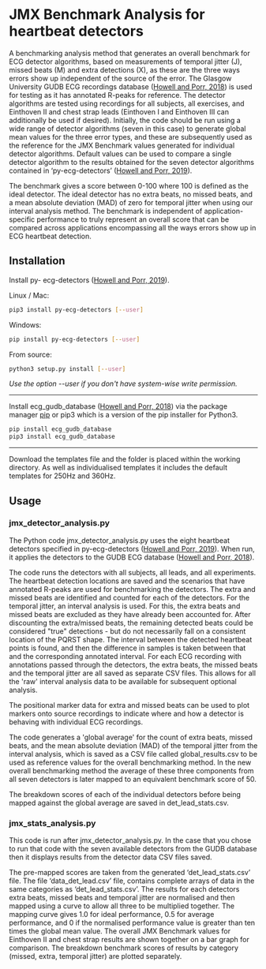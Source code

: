 # JMX Benchmark Analysis for heartbeat detectors

A benchmarking analysis method that generates an overall benchmark for
ECG detector algorithms, based on measurements of temporal jitter (J),
missed beats (M) and extra detections (X), as these are the three ways
errors show up independent of the source of the error. The Glasgow
University GUDB ECG recordings database ([Howell and Porr,
2018](http://dx.doi.org/10.5525/gla.researchdata.716)) is used for
testing as it has annotated R-peaks for reference. The detector
algorithms are tested using recordings for all subjects, all
exercises, and Einthoven II and chest strap leads (Einthoven I and
Einthoven III can additionally be used if desired). Initially, the
code should be run using a wide range of detector algorithms (seven in
this case) to generate global mean values for the three error types,
and these are subsequently used as the reference for the JMX Benchmark
values generated for individual detector algorithms. Default values
can be used to compare a single detector algorithm to the results
obtained for the seven detector algorithms contained in
‘py-ecg-detectors’ ([Howell and Porr,
2019](https://doi.org/10.5281/zenodo.3353396)).

The benchmark gives a score between 0-100 where 100 is defined as the
ideal detector. The ideal detector has no extra beats, no missed
beats, and a mean absolute deviation (MAD) of zero for temporal jitter
when using our interval analysis method. The benchmark is independent
of application-specific performance to truly represent an overall
score that can be compared across applications encompassing all the
ways errors show up in ECG heartbeat detection.

## Installation

Install py- ecg-detectors ([Howell and Porr, 2019](https://doi.org/10.5281/zenodo.3353396)).

Linux / Mac:
```bash
pip3 install py-ecg-detectors [--user]
```
Windows:
```bash
pip install py-ecg-detectors [--user]
```
From source:
```bash
python3 setup.py install [--user]
```
*Use the option --user if you don't have system-wise write permission.*

---
Install ecg_gudb_database ([Howell and Porr, 2018](https://pypi.org/project/ecg-gudb-database/)) via the package manager [pip](https://pip.pypa.io/en/stable/) or pip3 which is a version of the pip installer for Python3.

```bash
pip install ecg_gudb_database
pip3 install ecg_gudb_database
```

---
Download the templates file and the folder is placed within the working directory. As well as individualised templates it includes the default templates for 250Hz and 360Hz.

## Usage

### jmx_detector_analysis.py

The Python code jmx_detector_analysis.py uses the eight heartbeat
detectors specified in py-ecg-detectors ([Howell and Porr,
2019](https://doi.org/10.5281/zenodo.3353396)). When run, it applies
the detectors to the GUDB ECG database ([Howell and Porr,
2018](http://dx.doi.org/10.5525/gla.researchdata.716)).

The code runs the detectors with all subjects, all leads, and all
experiments. The heartbeat detection locations are saved and the
scenarios that have annotated R-peaks are used for benchmarking the
detectors. The extra and missed beats are identified and counted for
each of the detectors. For the temporal jitter, an interval analysis
is used. For this, the extra beats and missed beats are excluded as
they have already been accounted for. After discounting the
extra/missed beats, the remaining detected beats could be considered
"true" detections - but do not necessarily fall on a consistent
location of the PQRST shape. The interval between the detected
heartbeat points is found, and then the difference in samples is taken
between that and the corresponding annotated interval. For each ECG
recording with annotations passed through the detectors, the extra
beats, the missed beats and the temporal jitter are all saved as
separate CSV files. This allows for all the 'raw' interval analysis
data to be available for subsequent optional analysis.


The positional marker data for extra and missed beats can be used to
plot markers onto source recordings to indicate where and how a
detector is behaving with individual ECG recordings.

The code generates a 'global average' for the count of extra beats,
missed beats, and the mean absolute deviation (MAD) of the temporal
jitter from the interval analysis, which is saved as a CSV file called
global_results.csv to be used as reference values for the overall
benchmarking method. In the new overall benchmarking method the
average of these three components from all seven detectors is later
mapped to an equivalent benchmark score of 50.

The breakdown scores of each of the individual detectors before being
mapped against the global average are saved in det_lead_stats.csv.

### jmx_stats_analysis.py

This code is run after jmx_detector_analysis.py. In the case that you
chose to run that code with the seven available detectors from the
GUDB database then it displays results from the detector data CSV
files saved.

The pre-mapped scores are taken from the generated
‘det_lead_stats.csv’ file. The file ‘data_det_lead.csv’ file, contains
complete arrays of data in the same categories as
‘det_lead_stats.csv’.  The results for each detectors extra beats,
missed beats and temporal jitter are normalised and then mapped using
a curve to allow all three to be multiplied together. The mapping
curve gives 1.0 for ideal performance, 0.5 for average performance,
and 0 if the normalised performance value is greater than ten times
the global mean value. The overall JMX Benchmark values for Einthoven
II and chest strap results are shown together on a bar graph for
comparison. The breakdown benchmark scores of results by category
(missed, extra, temporal jitter) are plotted separately.
